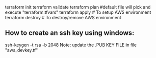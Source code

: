 terraform init
terraform validate
terraform plan			#default file will pick and execute "terraform.tfvars" 
terraform apply      # To setup AWS environment
terraform destroy    # To destroy/remove AWS environment


How to create an ssh key using windows:
--------------------------------------
ssh-keygen -t rsa -b 2048
Note: update the .PUB KEY FILE in file "aws_devkey.tf"
